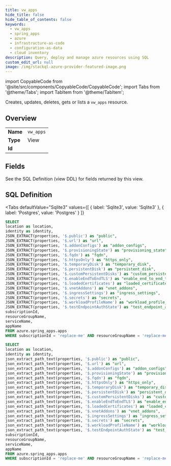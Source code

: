 ```yaml
--- 
title: vw_apps
hide_title: false
hide_table_of_contents: false
keywords:
  - vw_apps
  - spring_apps
  - azure
  - infrastructure-as-code
  - configuration-as-data
  - cloud inventory
description: Query, deploy and manage azure resources using SQL
custom_edit_url: null
image: /img/stackql-azure-provider-featured-image.png
---
```


import CopyableCode from '@site/src/components/CopyableCode/CopyableCode';
import Tabs from '@theme/Tabs';
import TabItem from '@theme/TabItem';

Creates, updates, deletes, gets or lists a <code>vw_apps</code> resource.

## Overview
<table><tbody>
<tr><td><b>Name</b></td><td><code>vw_apps</code></td></tr>
<tr><td><b>Type</b></td><td>View</td></tr>
<tr><td><b>Id</b></td><td><CopyableCode code="azure.spring_apps.vw_apps" /></td></tr>
</tbody></table>

## Fields

See the SQL Definition (view DDL) for fields returned by this view.

## SQL Definition

<Tabs
defaultValue="Sqlite3"
values={[
{ label: 'Sqlite3', value: 'Sqlite3' },
{ label: 'Postgres', value: 'Postgres' }
]}
>
<TabItem value="Sqlite3">

```sql
SELECT
location as location,
identity as identity,
JSON_EXTRACT(properties, '$.public') as "public",
JSON_EXTRACT(properties, '$.url') as "url",
JSON_EXTRACT(properties, '$.addonConfigs') as "addon_configs",
JSON_EXTRACT(properties, '$.provisioningState') as "provisioning_state",
JSON_EXTRACT(properties, '$.fqdn') as "fqdn",
JSON_EXTRACT(properties, '$.httpsOnly') as "https_only",
JSON_EXTRACT(properties, '$.temporaryDisk') as "temporary_disk",
JSON_EXTRACT(properties, '$.persistentDisk') as "persistent_disk",
JSON_EXTRACT(properties, '$.customPersistentDisks') as "custom_persistent_disks",
JSON_EXTRACT(properties, '$.enableEndToEndTLS') as "enable_end_to_end_tls",
JSON_EXTRACT(properties, '$.loadedCertificates') as "loaded_certificates",
JSON_EXTRACT(properties, '$.vnetAddons') as "vnet_addons",
JSON_EXTRACT(properties, '$.ingressSettings') as "ingress_settings",
JSON_EXTRACT(properties, '$.secrets') as "secrets",
JSON_EXTRACT(properties, '$.workloadProfileName') as "workload_profile_name",
JSON_EXTRACT(properties, '$.testEndpointAuthState') as "test_endpoint_auth_state",
subscriptionId,
resourceGroupName,
serviceName,
appName
FROM azure.spring_apps.apps
WHERE subscriptionId = 'replace-me' AND resourceGroupName = 'replace-me' AND serviceName = 'replace-me';
```

</TabItem>
<TabItem value="Postgres">

```sql
SELECT
location as location,
identity as identity,
json_extract_path_text(properties, '$.public') as "public",
json_extract_path_text(properties, '$.url') as "url",
json_extract_path_text(properties, '$.addonConfigs') as "addon_configs",
json_extract_path_text(properties, '$.provisioningState') as "provisioning_state",
json_extract_path_text(properties, '$.fqdn') as "fqdn",
json_extract_path_text(properties, '$.httpsOnly') as "https_only",
json_extract_path_text(properties, '$.temporaryDisk') as "temporary_disk",
json_extract_path_text(properties, '$.persistentDisk') as "persistent_disk",
json_extract_path_text(properties, '$.customPersistentDisks') as "custom_persistent_disks",
json_extract_path_text(properties, '$.enableEndToEndTLS') as "enable_end_to_end_tls",
json_extract_path_text(properties, '$.loadedCertificates') as "loaded_certificates",
json_extract_path_text(properties, '$.vnetAddons') as "vnet_addons",
json_extract_path_text(properties, '$.ingressSettings') as "ingress_settings",
json_extract_path_text(properties, '$.secrets') as "secrets",
json_extract_path_text(properties, '$.workloadProfileName') as "workload_profile_name",
json_extract_path_text(properties, '$.testEndpointAuthState') as "test_endpoint_auth_state",
subscriptionId,
resourceGroupName,
serviceName,
appName
FROM azure.spring_apps.apps
WHERE subscriptionId = 'replace-me' AND resourceGroupName = 'replace-me' AND serviceName = 'replace-me';
```

</TabItem>
</Tabs>
